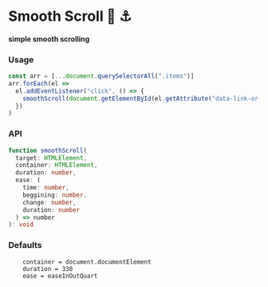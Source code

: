 # Smooth Scroll 🥤 ⚓

#### simple smooth scrolling

### Usage

```javascript
const arr = [...document.querySelectorAll(".items")]
arr.forEach(el =>
  el.addEventListener("click", () => {
    smoothScroll(document.getElementById(el.getAttribute("data-link-or-smth")))
  })
)
```

### API

```typescript
function smoothScroll(
  target: HTMLElement,
  container: HTMLElement,
  duration: number,
  ease: (
    time: number,
    beggining: number,
    change: number,
    duration: number
  ) => number
): void
```

### Defaults

```
    container = document.documentElement
    duration = 330
    ease = easeInOutQuart
```
